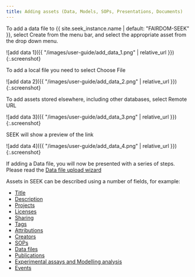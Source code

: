 ```yaml
---
title: Adding assets (Data, Models, SOPs, Presentations, Documents)
---
```


To add a data file to {{ site.seek_instance.name | default: "FAIRDOM-SEEK" }}, select Create from the menu bar, and select the appropriate asset from the drop down menu.

![add data 1]({{ "/images/user-guide/add_data_1.png" | relative_url }}){:.screenshot}

To add a local file you need to select Choose File

![add data 2]({{ "/images/user-guide/add_data_2.png" | relative_url }}){:.screenshot}

To add assets stored elsewhere, including other databases, select Remote URL

![add data 3]({{ "/images/user-guide/add_data_3.png" | relative_url }}){:.screenshot}

SEEK will show a preview of the link

![add data 4]({{ "/images/user-guide/add_data_4.png" | relative_url }}){:.screenshot}


If adding a Data file, you will now be presented with a series of steps. Please read the [Data file upload wizard](data-file-upload-wizard)

Assets in SEEK can be described using a number of fields, for example:

* [Title](general-attributes#title)
* [Description](general-attributes#description)
* [Projects](general-attributes#projects)
* [Licenses](licenses)
* [Sharing](general-attributes#sharing)
* [Tags](general-attributes#tags)
* [Attributions](general-attributes#attributions)
* [Creators](general-attributes#creators)
* [SOPs](sops)
* [Data files](general-attributes#data-files)
* [Publications](publications)
* [Experimental assays and Modelling analysis](general-attributes#experimental-assays-and-modelling-analysis)
* [Events](general-attributes#events)
